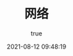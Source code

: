 ---
pageComponent:
  name: Catalogue
  data:
    path: 网络
    imgUrl: https://cdn.jsdelivr.net/gh/AlienGao/image-store@main/blog/ui.4wbznjjh9rs0.png
    description: 网络知识归纳
title: 网络
date: 2021-08-12 09:48:19
permalink: /interview/internet/
article: false
comment: false
editLink: false
author:
  name: AlienGao
  link: https://github.com/AlienGao
---